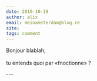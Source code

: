 ```yaml
---
date: 2010-10-19
author: alix
email: meinamsterdam@blog.re
site: 
tags: comment
---
```


<p>Bonjour blablah,<br />
<br />
tu entends quoi par «fnoctionne» ?</p>
---